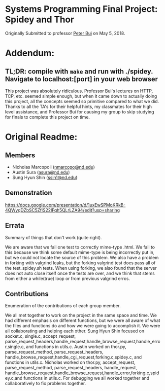 # Systems Programming Final Project: Spidey and Thor
Originally Submitted to professor [Peter Bui](https://www3.nd.edu/~pbui/) on May 5, 2018.

# Addendum:
## TL;DR: compile with `make` and run with ./spidey. Navigate to localhost:[port] in your web browser
This project was absolutely ridiculous. Professor Bui's lectures on HTTP, TCP, etc. seemed simple enough, but when it came down to actually doing this project, all the concepts seemed so primitive compared to what we did. Thanks to all the TA's for their helpful hints, my classmates for their high level assistance, and Professor Bui for causing my group to skip studying for finals to complete this project on time.

# Original Readme:

Members
-------

- Nicholas Marcopoli (nmarcopo@nd.edu)
- Austin Sura        (asura@nd.edu)
- Sung Hyun Shin     (ssin1@nd.edu)

Demonstration
-------------

https://docs.google.com/presentation/d/1uxEwSPMoKRkB-4QWyqDZbSC5ZflS22lFqh5QLrLZA94/edit?usp=sharing

Errata
------

Summary of things that don't work (quite right).

We are aware that we fail one test to correctly mime-type .html. We fail to this because we think some default mime-type is being incorrectly put in, but we could not locate the source of this problem. We also have a problem in forking with valgrind leaks, but the forking valgrind test does pass all of the test_spidey.sh tests. When using forking, we also found that the server does not auto close itself once the tests are over, and we think that stems from either a while(true) loop or from previous valgrind erros.

Contributions
-------------

Enumeration of the contributions of each group member.

We all met together to work on the project in the same space and time. We had different emphasis on different functions, but we were all aware of what the files and functions do and how we were going to accomplish it. We were all collaborating and helping each other. 
Sung Hyun Shin focused on socket.c, single.c, accept_request, parse_request_headers,handle_request,handle_browse_request,handle_error,single.c, and functions in utils.c. Austin worked on thor.py, parse_request_method, parse_request_headers, handle_browse_request,handle_cgi_request,forking.c,spidey.c, and functions in utils.c. Nicholas worked on thor.py, accept_request, parse_request_method, parse_request_headers, handle_request, handle_browse_request,handle_browse_request,handle_error,forking.c,spidey.c,and functions in utils.c.
For debugging we all worked together and collaboratively to fix problems together.
